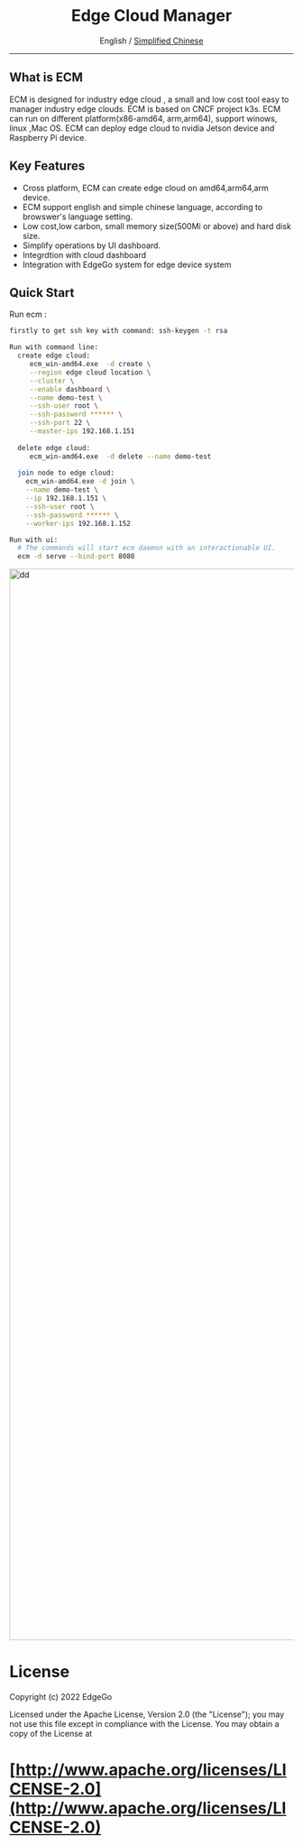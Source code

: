 
<div align="center">
  <h1>Edge Cloud Manager</h1>
  <span>English / </span> <a href="https://github.com/edgego/">Simplified Chinese</a>
</div>

<hr />

## What is ECM
 ECM is designed for industry edge cloud , a small and low cost tool easy to  manager industry edge clouds. ECM is based on CNCF project k3s. ECM can run on different platform(x86-amd64, arm,arm64), support winows, linux ,Mac OS. ECM can deploy edge cloud to nvidia Jetson device and Raspberry Pi device.

## Key Features

- Cross platform, ECM can create edge cloud on amd64,arm64,arm device. 
- ECM support english and simple chinese language, according to browswer's language setting.
- Low cost,low carbon, small memory size(500Mi or above) and hard disk size.
- Simplify operations by UI dashboard.
- Integrdtion with cloud dashboard
- Integration with EdgeGo system for edge device system

## Quick Start

 Run  ecm :

```bash
firstly to get ssh key with command: ssh-keygen -t rsa

Run with command line:
  create edge cloud:
     ecm_win-amd64.exe  -d create \
     --region edge cloud location \
     --cluster \
     --enable dashboard \
     --name demo-test \
     --ssh-user root \
     --ssh-password ****** \
     --ssh-port 22 \
     --master-ips 192.168.1.151
  
  delete edge cloud:
     ecm_win-amd64.exe  -d delete --name demo-test
  
  join node to edge cloud:
    ecm_win-amd64.exe -d join \
    --name demo-test \
    --ip 192.168.1.151 \
    --ssh-user root \
    --ssh-password ****** \
    --worker-ips 192.168.1.152

Run with ui:
  # The commands will start ecm daemon with an interactionable UI.
  ecm -d serve --bind-port 8080
```


<img width="1900" alt="dd" src="https://user-images.githubusercontent.com/80612608/187695916-be253bd2-0a5c-41f8-91e1-8127db396185.png">


# License

Copyright (c) 2022 EdgeGo

Licensed under the Apache License, Version 2.0 (the "License");
you may not use this file except in compliance with the License.
You may obtain a copy of the License at

[http://www.apache.org/licenses/LICENSE-2.0](http://www.apache.org/licenses/LICENSE-2.0)
=======
